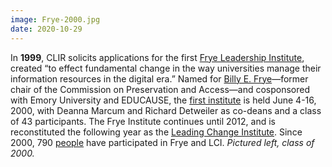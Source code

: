```yaml
---
image: Frye-2000.jpg
date: 2020-10-29
---
```

In **1999**, CLIR solicits applications for the first [Frye Leadership Institute](https://web.archive.org/web/20210130214829/https://www.clir.org/1999/01/clir-issues-number-7/), created “to effect fundamental change in the way universities manage their information resources in the digital era.” Named for [Billy E. Frye](https://web.archive.org/web/20210130214829/https://news.emory.edu/stories/2017/11/er_billy_frye/campus.html)—former chair of the Commission on Preservation and Access—and cosponsored with Emory University and EDUCAUSE, the [first institute](https://web.archive.org/web/20210130214829/https://www.clir.org/2000/01/clir-issues-number-13/) is held June 4-16, 2000, with Deanna Marcum and Richard Detweiler as co-deans and a class of 43 participants. The Frye Institute continues until 2012, and is reconstituted the following year as the [Leading Change Institute](https://web.archive.org/web/20210130214829/https://leadingchangeinstitute.org/). Since 2000, 790 [people](https://web.archive.org/web/20210130214829/https://leadingchangeinstitute.org/alumni/) have participated in Frye and LCI. _Pictured left, class of 2000._